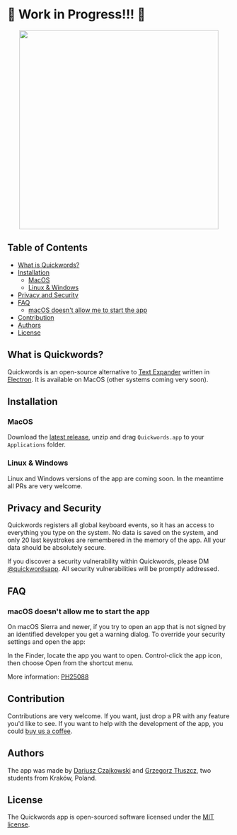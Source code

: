 # 🚧 Work in Progress!!! 🚧

<p align="center"><a href="http://quickwords.co"><img width="450" src="http://quickwords.co/assets/logo.svg"></a></p>

## Table of Contents
- [What is Quickwords?](#what-is-quickwords)
- [Installation](#installation)
    - [MacOS](#macos)
    - [Linux & Windows](#linux--windows)
- [Privacy and Security](#privacy-and-security)
- [FAQ](#faq)
    - [macOS doesn't allow me to start the app](#macos-doesnt-allow-me-to-start-the-app)
- [Contribution](#contribution)
- [Authors](#authors)
- [License](#license)

## What is Quickwords?
Quickwords is an open-source alternative to [Text Expander](https://textexpander.com) written in [Electron](https://electronjs.org). It is available on MacOS (other systems coming very soon).

## Installation
### MacOS
Download the [latest release](https://github.com/quickwords/quickwords/releases/latest), unzip and drag `Quickwords.app` to your `Applications` folder.

### Linux & Windows
Linux and Windows versions of the app are coming soon. In the meantime all PRs are very welcome.

## Privacy and Security
Quickwords registers all global keyboard events, so it has an access to everything you type on the system. No data is saved on the system, and only 20 last keystrokes are remembered in the memory of the app. All your data should be absolutely secure.

If you discover a security vulnerability within Quickwords, please DM [@quickwordsapp](https://twitter.com/quickwordsapp). All security vulnerabilities will be promptly addressed.

## FAQ
### macOS doesn't allow me to start the app
On macOS Sierra and newer, if you try to open an app that is not signed by an identified developer you get a warning dialog. To override your security settings and open the app:

In the Finder, locate the app you want to open.
Control-click the app icon, then choose Open from the shortcut menu.

More information: [PH25088](https://support.apple.com/kb/PH25088)

## Contribution
Contributions are very welcome. If you want, just drop a PR with any feature you'd like to see. If you want to help with the development of the app, you could [buy us a coffee](https://www.patreon.com/quickwords).

## Authors
The app was made by [Dariusz Czajkowski](https://dczajkowski.com/) and [Grzegorz Tłuszcz](https://github.com/gtluszcz), two students from Kraków, Poland.

## License
The Quickwords app is open-sourced software licensed under the [MIT license](https://opensource.org/licenses/MIT).
